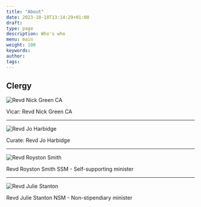```yaml
---
title: "About"
date: 2023-10-18T13:14:29+01:00
draft: 
type: page
description: Who's who
menu: main
weight: 100
keywords:
author: 
tags: 
---
```


## Clergy


![Revd Nick Green CA](/img/revdnickgreen.jpg)

Vicar: Revd Nick Green CA

---

![Revd Jo Harbidge](/img/revdjo.jpg)

Curate: Revd Jo Harbidge

---

![Revd Royston Smith](/img/revdroystonsmith.jpg)

Revd Royston Smith
SSM - Self-supporting minister

---

![Revd Julie Stanton](/img/revdjuliestanton.jpg)

Revd Julie Stanton
NSM - Non-stipendiary minister


